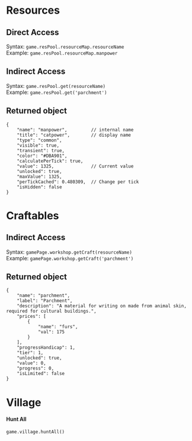 # Resources
## Direct Access
Syntax: `game.resPool.resourceMap.resourceName`  
Example: `game.resPool.resourceMap.manpower`

## Indirect Access
Syntax: `game.resPool.get(resourceName)`  
Example: `game.resPool.get('parchment')`

## Returned object
```
{
    "name": "manpower",         // internal name
    "title": "catpower",        // display name
    "type": "common",
    "visible": true,
    "transient": true,
    "color": "#DBA901",
    "calculatePerTick": true,
    "value": 1325,              // Current value
    "unlocked": true,
    "maxValue": 1325,
    "perTickCached": 0.480309,  // Change per tick
    "isHidden": false
}
```

# Craftables
## Indirect Access
Syntax: `gamePage.workshop.getCraft(resourceName)`  
Example: `gamePage.workshop.getCraft('parchment')`

## Returned object
```
{
    "name": "parchment",
    "label": "Parchment",
    "description": "A material for writing on made from animal skin, required for cultural buildings.",
    "prices": [
        {
            "name": "furs",
            "val": 175
        }
    ],
    "progressHandicap": 1,
    "tier": 1,
    "unlocked": true,
    "value": 0,
    "progress": 0,
    "isLimited": false
}
```

# Village
#### Hunt All
`game.village.huntAll()`

